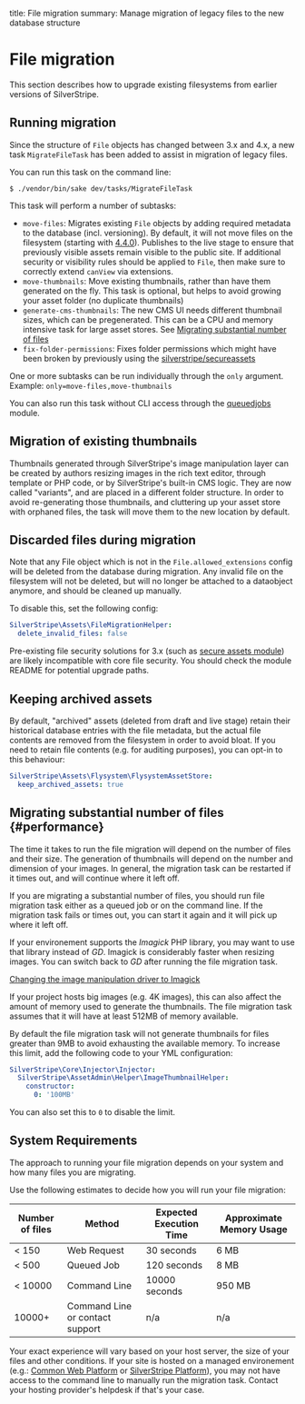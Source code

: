 title: File migration
summary: Manage migration of legacy files to the new database structure

# File migration

This section describes how to upgrade existing filesystems from earlier versions of SilverStripe.

## Running migration

Since the structure of `File` objects has changed between 3.x and 4.x, a new task `MigrateFileTask`
has been added to assist in migration of legacy files.

You can run this task on the command line:

```
$ ./vendor/bin/sake dev/tasks/MigrateFileTask
```

This task will perform a number of subtasks:

 - `move-files`: Migrates existing `File` objects by adding required metadata to the database (incl. versioning).
   By default, it will not move files on the filesystem (starting with [4.4.0](/changelogs/4.4.0)).
   Publishes to the live stage to ensure
   that previously visible assets remain visible to the public site.
   If additional security or visibility rules should be applied to `File`, then
   make sure to correctly extend `canView` via extensions.
 - `move-thumbnails`: Move existing thumbnails, rather than have them generated on the fly.
   This task is optional, but helps to avoid growing your asset folder (no duplicate thumbnails)
 - `generate-cms-thumbnails`: The new CMS UI needs different thumbnail sizes, which can be pregenerated.
   This can be a CPU and memory intensive task for large asset stores.
   See [Migrating substantial number of files](#performance)
 - `fix-folder-permissions`: Fixes folder permissions which might have been broken by
   previously using the [silverstripe/secureassets](https://github.com/silverstripe/silverstripe-secureassets)

One or more subtasks can be run individually through the `only` argument.
Example: `only=move-files,move-thumbnails`

You can also run this task without CLI access through the [queuedjobs](https://github.com/symbiote/silverstripe-queuedjobs) module.

## Migration of existing thumbnails

Thumbnails generated through SilverStripe's image manipulation layer can be created by authors
resizing images in the rich text editor, through template or PHP code, or by SilverStripe's built-in CMS logic.
They are now called "variants", and are placed in a different folder structure. In order to avoid re-generating those thumbnails,
and cluttering up your asset store with orphaned files, the task will move them to the new location by default.

## Discarded files during migration

Note that any File object which is not in the `File.allowed_extensions` config will be deleted
from the database during migration. Any invalid file on the filesystem will not be deleted,
but will no longer be attached to a dataobject anymore, and should be cleaned up manually.

To disable this, set the following config:

```yaml
SilverStripe\Assets\FileMigrationHelper:
  delete_invalid_files: false
```

Pre-existing file security solutions for 3.x (such as
[secure assets module](https://github.com/silverstripe/silverstripe-secureassets))
are likely incompatible with core file security. You should check the module README for potential upgrade paths.

## Keeping archived assets

By default, "archived" assets (deleted from draft and live stage) retain their
historical database entries with the file metadata, but the actual file contents are removed from the filesystem
in order to avoid bloat. If you need to retain file contents (e.g. for auditing purposes),
you can opt-in to this behaviour:

```yaml
SilverStripe\Assets\Flysystem\FlysystemAssetStore:
  keep_archived_assets: true
```

## Migrating substantial number of files {#performance}

The time it takes to run the file migration will depend on the number of files and their size. The generation of thumbnails will depend on the number and dimension of your images.
In general, the migration task can be restarted if it times out, and will continue where it left off. 

If you are migrating a substantial number of files, you should run file migration task either as a queued job or on the command line. If the migration task fails or times out, you can start it again and it will pick up where it left off.

If your environement supports the _Imagick_ PHP library, you may want to use that library instead of _GD_. Imagick is considerably faster when resizing images. You can switch back to _GD_ after running the file migration task.

[Changing the image manipulation driver to Imagick](images#changing-the-manipulation-driver-to-imagick)

If your project hosts big images (e.g. 4K images), this can also affect the amount of memory used to generate the thumbnails. The file migration task assumes that it will have at least 512MB of memory available. 

By default the file migration task will not generate thumbnails for files greater than 9MB to avoid exhausting the available memory. To increase this limit, add the following code to your YML configuration:

```yml
SilverStripe\Core\Injector\Injector:
  SilverStripe\AssetAdmin\Helper\ImageThumbnailHelper:
    constructor:
      0: '100MB'
```

You can also set this to `0` to disable the limit.

## System Requirements

The approach to running your file migration depends on your system and how many files you are migrating.

Use the following estimates to decide how you will run your file migration:

| Number of files | Method | Expected Execution Time | Approximate Memory Usage |
| --- | --- | --- | --- |
| < 150 | Web Request | 30 seconds | 6 MB |
| < 500 | Queued Job | 120 seconds | 8 MB |
| < 10000 | Command Line | 10000 seconds | 950 MB |
| 10000+ | Command Line or contact support | n/a | n/a |

Your exact experience will vary based on your host server, the size of your files and other conditions. If your site is hosted on a managed environement (e.g.: [Common Web Platform](https://www.cwp.govt.nz/service-desk) or [SilverStripe Platform](https://docs.platform.silverstripe.com/support/)), you may not have access to the command line to manually run the migration task. Contact your hosting provider's helpdesk if that's your case.
